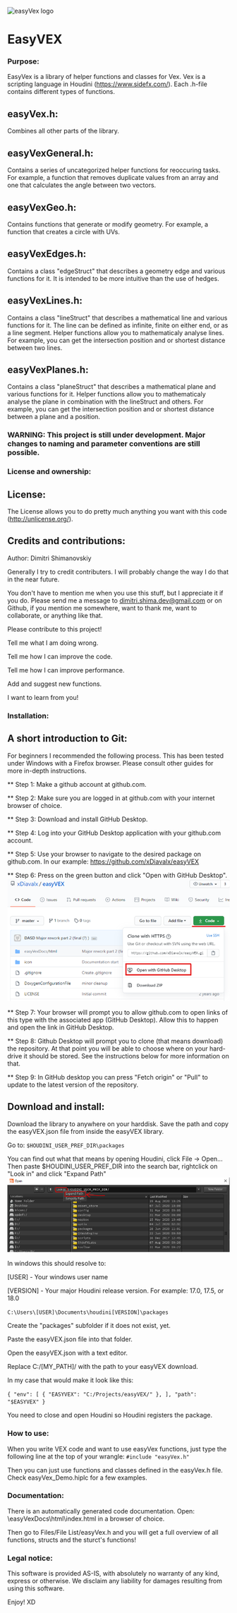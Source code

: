 ![easyVex logo](https://github.com/xDiavalx/easyVEX/blob/master/icon/easyVex1.0%20128.png)

EasyVEX
======

### Purpose:
EasyVex is a library of helper functions and classes for Vex. Vex is a scripting language in Houdini (https://www.sidefx.com/).
Each .h-file contains different types of functions.
## easyVex.h:
Combines all other parts of the library.
## easyVexGeneral.h:
Contains a series of uncategorized helper functions for reoccuring tasks. For example, a function that removes duplicate values from an array and one that calculates the angle between two vectors.
## easyVexGeo.h:
Contains functions that generate or modify geometry. For example, a function that creates a circle with UVs.
## easyVexEdges.h:
Contains a class "edgeStruct" that describes a geometry edge and various functions for it. It is intended to be more intuitive than the use of hedges.
## easyVexLines.h:
Contains a class "lineStruct" that describes a mathematical line and various functions for it. The line can be defined as infinite, finite on either end, or as a line segment. Helper functions allow you to mathematicaly analyse lines. For example, you can get the intersection position and or shortest distance between two lines.
## easyVexPlanes.h:
Contains a class "planeStruct" that describes a mathematical plane and various functions for it. Helper functions allow you to mathematicaly analyse the plane in combination with the lineStruct and others. For example, you can get the intersection position and or shortest distance between a plane and a position.

### WARNING: This project is still under development. Major changes to naming and parameter conventions are still possible.

### License and ownership:
## License:
The License allows you to do pretty much anything you want with this code (http://unlicense.org/). 

## Credits and contributions:
Author: Dimitri Shimanovskiy

Generally I try to credit contributers. I will probably change the way I do that in the near future.

You don't have to mention me when you use this stuff, but I appreciate it if you do. Please send me a message to dimitri.shima.dev@gmail.com or on Github, if you mention me somewhere, want to thank me, want to collaborate, or anything like that.

Please contribute to this project!

Tell me what I am doing wrong.

Tell me how I can improve the code.

Tell me how I can improve performance.

Add and suggest new functions.

I want to learn from you!

### Installation:

## A short introduction to Git:
For beginners I recommended the following process. This has been tested under Windows with a Firefox browser. Please consult other guides for more in-depth instructions.

** Step 1: Make a github account at github.com.

** Step 2: Make sure you are logged in at github.com with your internet browser of choice.

** Step 3: Download and install GitHub Desktop.

** Step 4: Log into your GitHub Desktop application with your github.com account.

** Step 5: Use your browser to navigate to the desired package on github.com. In our example: 
https://github.com/xDiavalx/easyVEX

** Step 6: Press on the green button and click "Open with GitHub Desktop".
![tutorial github button](https://github.com/xDiavalx/easyVEX/blob/master/Tutorial/Install/Github_green_button.png)

** Step 7: Your browser will prompt you to allow github.com to open links of this type with the associated app (GitHub Desktop). Allow this to happen and open the link in GitHub Desktop.

** Step 8: Github Desktop will prompt you to clone (that means download) the repository. At that point you will be able to choose where on your hard-drive it should be stored. See the instructions below for more information on that.

** Step 9: In GitHub desktop you can press "Fetch origin" or "Pull" to update to the latest version of the repository.

## Download and install:
Download the library to anywhere on your harddisk.
Save the path and copy the easyVEX.json file from inside the easyVEX library. 

Go to:
`$HOUDINI_USER_PREF_DIR\packages` 

You can find out what that means by opening Houdini, click File -> Open...
Then paste $HOUDINI_USER_PREF_DIR into the search bar, rightclick on "Look in" and click "Expand Path"
![tutorial expand path](https://github.com/xDiavalx/easyVEX/blob/master/Tutorial/Install/expand_path.png)

In windows this should resolve to:

[USER] - Your windows user name

[VERSION] - Your major Houdini release version. For example: 17.0, 17.5, or 18.0

`C:\Users\[USER]\Documents\houdini[VERSION]\packages`

Create the "packages" subfolder if it does not exist, yet.

Paste the easyVEX.json file into that folder. 

Open the easyVEX.json with a text editor.

Replace C:/[MY_PATH]/ with the path to your easyVEX download.

In my case that would make it look like this:

` {
	"env": [
		{
			"EASYVEX": "C:/Projects/easyVEX/"
		},
	],
	"path": "$EASYVEX"
} `

You need to close and open Houdini so Houdini registers the package.

### How to use:
When you write VEX code and want to use easyVex functions, just type the following line at the top of your wrangle: 
`#include "easyVex.h"`

Then you can just use functions and classes defined in the easyVex.h file.
Check easyVex_Demo.hiplc for a few examples.

### Documentation:
There is an automatically generated code documentation.
Open:
\easyVexDocs\html\index.html
in a browser of choice.

Then go to Files/File List/easyVex.h and you will get a full overview of all functions, structs and the sturct's functions!

### Legal notice:
This software is provided AS-IS, with absolutely no warranty of any kind, express or otherwise. We disclaim any liability for damages resulting from using this software.

Enjoy! XD
